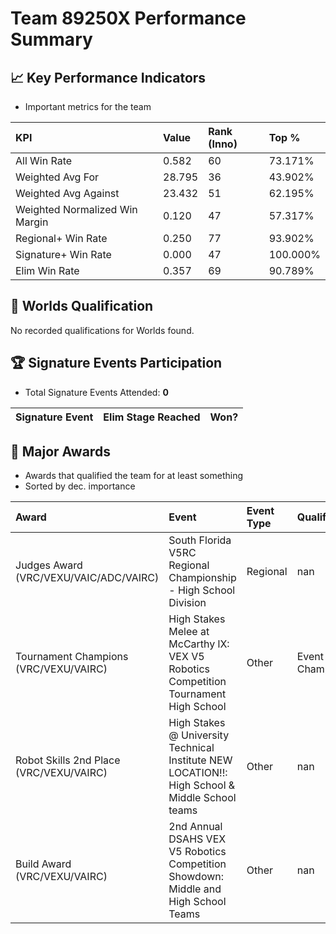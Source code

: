 # Team 89250X Performance Summary

## 📈 Key Performance Indicators
- Important metrics for the team

| KPI | Value | Rank (Inno) | Top % |
|:---|:-----|:----|:-----|
| All Win Rate | 0.582 | 60 | 73.171% |
| Weighted Avg For | 28.795 | 36 | 43.902% |
| Weighted Avg Against | 23.432 | 51 | 62.195% |
| Weighted Normalized Win Margin | 0.120 | 47 | 57.317% |
| Regional+ Win Rate | 0.250 | 77 | 93.902% |
| Signature+ Win Rate | 0.000 | 47 | 100.000% |
| Elim Win Rate | 0.357 | 69 | 90.789% |


## 🎯 Worlds Qualification
No recorded qualifications for Worlds found.

## 🏆 Signature Events Participation
- Total Signature Events Attended: **0**

| Signature Event | Elim Stage Reached | Won? |
|:----------------|:-------------------|:----|


## 🥇 Major Awards
- Awards that qualified the team for at least something
- Sorted by dec. importance

| Award | Event | Event Type | Qualification |
|:------|:------|:-----------|:--------------|
| Judges Award (VRC/VEXU/VAIC/ADC/VAIRC) | South Florida V5RC Regional Championship - High School Division | Regional | nan |
| Tournament Champions (VRC/VEXU/VAIRC) | High Stakes Melee at McCarthy lX: VEX V5 Robotics Competition Tournament High School | Other | Event Region Championship |
| Robot Skills 2nd Place (VRC/VEXU/VAIRC) | High Stakes @ University Technical Institute NEW LOCATION!!: High School & Middle School teams | Other | nan |
| Build Award (VRC/VEXU/VAIRC) | 2nd Annual DSAHS VEX V5 Robotics Competition Showdown: Middle and High School Teams | Other | nan |


